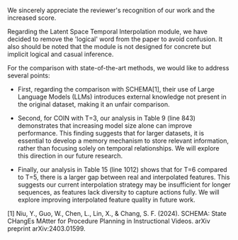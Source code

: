 <!-- Thanks for the revision, most of my comments are addressed. However, I am not convinced by the 'logic' of the Latent Space Temporal Logical Interpolation module, Yes, I agree actions have temporal and causal relations. But the module is logical, it means that one can deploy programs (e.g. consists of binary operations like AND, OR and so on) to infer actions. Clearly Latent Space Temporal Logical Interpolation module can't do this. I wouldn't link anything to logic, it only creates confusion. Moreover, causal relation is also not the Latent Space Temporal Logical Interpolation module learns. It requires a model to learn invariant representations which satisfy identifiability, such as causal representation learning methods. I will not link the Temporal Logical Interpolation module to causality either.

Overall, I appreciate the additional ablation studies. I still have the concern that the proposed method MTID does not consistently outperform SOTA on all metrics on all datasets (SR when T=6 on crosstalk, SR when T=3 on coin). But I will increase my score. -->


We sincerely appreciate the reviewer's recognition of our work and the increased score. 

Regarding the Latent Space Temporal Interpolation module, we have decided to remove the 'logical' word from the paper to avoid confusion. It also should be noted that the module is not designed for concrete but implicit logical and casual inference.

For the comparison with state-of-the-art methods, we would like to address several points:

- First, regarding the comparison with SCHEMA[1], their use of Large Language Models (LLMs) introduces external knowledge not present in the original dataset, making it an unfair comparison.

- Second, for COIN with T=3, our analysis in Table 9 (line 843) demonstrates that increasing model size alone can improve performance. This finding suggests that for larger datasets, it is essential to develop a memory mechanism to store relevant information, rather than focusing solely on temporal relationships. We will explore this direction in our future research.

- Finally, our analysis in Table 15 (line 1012) shows that for T=6 compared to T=5, there is a larger gap between real and interpolated features. This suggests our current interpolation strategy may be insufficient for longer sequences, as features lack diversity to capture actions fully. We will explore improving interpolated feature quality in future work.

[1] Niu, Y., Guo, W., Chen, L., Lin, X., & Chang, S. F. (2024). SCHEMA: State CHangEs MAtter for Procedure Planning in Instructional Videos. arXiv preprint arXiv:2403.01599.